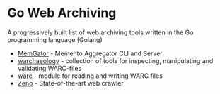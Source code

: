 # Go Web Archiving

A progressively built list of web archiving tools written in the Go programming language (Golang)

* [MemGator](https://github.com/oduwsdl/MemGator) -  Memento Aggregator CLI and Server
* [warchaeology](https://github.com/nlnwa/warchaeology) - collection of tools for inspecting, manipulating and validating WARC-files
* [warc](https://github.com/CorentinB/warc) - module for reading and writing WARC files
* [Zeno](https://github.com/internetarchive/Zeno) - State-of-the-art web crawler
